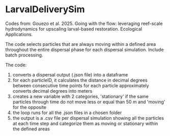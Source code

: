 # LarvalDeliverySim

Codes from: Gouezo et al. 2025. Going with the flow: leveraging reef-scale hydrodynamics for upscaling larval-based restoration. Ecological Applications. 

The code selects particles that are always moving within a defined area throughout the entire dispersal phase for each dispersal simulation. Include batch processing.

The code:
1. converts a dispersal output (.json file) into a dataframe
2. for each particleID, it calculates the distance in decimal degrees between consecutive time points for each particle
approximately converts decimal degrees into meters
3. creates a new variable with 2 categories, 'stationary' if the same particles through time do not move less or equal than 50 m and 'moving' for the opposite
4. the loop runs for all the .json files in a chosen folder
5. the output is a .csv file per dispersal simulation showing all the particles at each time step and categorize them as moving or stationary within the defined areas
